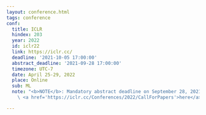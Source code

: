 ```yaml
---
layout: conference.html
tags: conference
conf:
  title: ICLR
  hindex: 203
  year: 2022
  id: iclr22
  link: https://iclr.cc/
  deadline: '2021-10-05 17:00:00'
  abstract_deadline: '2021-09-28 17:00:00'
  timezone: UTC-7
  date: April 25-29, 2022
  place: Online
  sub: ML
  note: "<b>NOTE</b>: Mandatory abstract deadline on September 28, 2021. More info\
    \ <a href='https://iclr.cc/Conferences/2022/CallForPapers'>here</a>."

---
```

